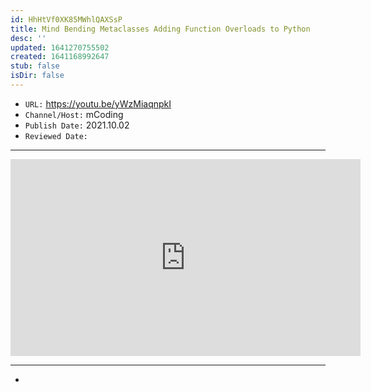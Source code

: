 ```yaml
---
id: HhHtVf0XK85MWhlQAXSsP
title: Mind Bending Metaclasses Adding Function Overloads to Python
desc: ''
updated: 1641270755502
created: 1641168992647
stub: false
isDir: false
---
```


- `URL:` <https://youtu.be/yWzMiaqnpkI>
- `Channel/Host:` mCoding
- `Publish Date:` 2021.10.02
- `Reviewed Date:` 

---

<center><iframe width="560" height="315" src="https://www.youtube.com/embed/yWzMiaqnpkI" frameborder="0" allow="accelerometer; autoplay; encrypted-media; gyroscope; picture-in-picture" allowfullscreen></iframe></center>

---

-

